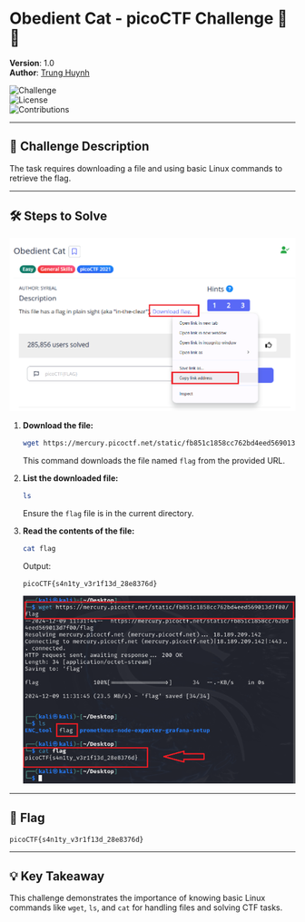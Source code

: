 # Obedient Cat - picoCTF Challenge 🚀🐾

**Version**: 1.0  
**Author**: [Trung Huynh](https://www.linkedin.com/in/trung-huynh-chi-pc01/)  

![Challenge](https://img.shields.io/badge/Challenge-picoCTF-blue?style=for-the-badge&logo=codeforces&logoColor=white)  
![License](https://img.shields.io/badge/License-MIT-green?style=for-the-badge&logo=open-source-initiative&logoColor=white)  
![Contributions](https://img.shields.io/badge/Contributions-Welcome-orange?style=for-the-badge&logo=github&logoColor=white)  

---

## 📜 Challenge Description
The task requires downloading a file and using basic Linux commands to retrieve the flag.

---

## 🛠️ Steps to Solve
![Local Image](img/Obedient_Cat/h1.png "Local Image")
1. **Download the file:**
   ```bash
   wget https://mercury.picoctf.net/static/fb851c1858cc762bd4eed569013d7f00/flag
   ```
   This command downloads the file named `flag` from the provided URL.

2. **List the downloaded file:**
   ```bash
   ls
   ```
   Ensure the `flag` file is in the current directory.

3. **Read the contents of the file:**
   ```bash
   cat flag
   ```
   Output:
   ```
   picoCTF{s4n1ty_v3r1f13d_28e8376d}
   ```
   ![Local Image](img/Obedient_Cat/h2.png "Local Image")
---

## 🎯 Flag
```
picoCTF{s4n1ty_v3r1f13d_28e8376d}
```

---

## 💡 Key Takeaway
This challenge demonstrates the importance of knowing basic Linux commands like `wget`, `ls`, and `cat` for handling files and solving CTF tasks.


